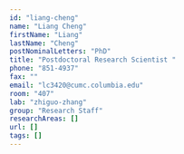 ```yaml
---
id: "liang-cheng"
name: "Liang Cheng"
firstName: "Liang"
lastName: "Cheng"
postNominalLetters: "PhD"
title: "Postdoctoral Research Scientist "
phone: "851-4937"
fax: ""
email: "lc3420@cumc.columbia.edu"
room: "407"
lab: "zhiguo-zhang"
group: "Research Staff"
researchAreas: []
url: []
tags: []
---
```

